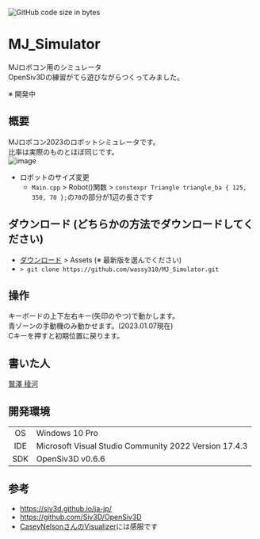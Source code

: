 ![GitHub code size in bytes](https://img.shields.io/github/languages/code-size/wassy310/MJ_Simulator)
# MJ_Simulator
MJロボコン用のシミュレータ  
OpenSiv3Dの練習がてら遊びながらつくってみました。

※ 開発中

## 概要
MJロボコン2023のロボットシミュレータです。  
比率は実際のものとほぼ同じです。  
![image](https://user-images.githubusercontent.com/74349349/211057868-617e0d4a-ed19-4805-98f5-5be162e82bca.png)
- ロボットのサイズ変更
  - `Main.cpp` > Robot()関数 > `constexpr Triangle triangle_ba { 125, 350, 70 };`の`70`の部分が1辺の長さです

## ダウンロード (どちらかの方法でダウンロードしてください)
- [ダウンロード](https://github.com/wassy310/MJ_Simulator/releases) > Assets (※ 最新版を選んでください)
- `> git clone https://github.com/wassy310/MJ_Simulator.git`

## 操作
キーボードの上下左右キー(矢印のやつ)で動かします。  
青ゾーンの手動機のみ動かせます。(2023.01.07現在)  
Cキーを押すと初期位置に戻ります。

## 書いた人
[鷲澤 稜河](https://github.com/wassy310)

## 開発環境
|     |                                                       |
| :-: | ----------------------------------------------------- |
| OS  | Windows 10 Pro                                        |
| IDE | Microsoft Visual Studio Community 2022 Version 17.4.3 |
| SDK | OpenSiv3D v0.6.6                                      |

## 参考
- https://siv3d.github.io/ja-jp/
- https://github.com/Siv3D/OpenSiv3D
- [CaseyNelsonさんのVisualizer](https://github.com/CaseyNelson314/Visualizer)には感服です
